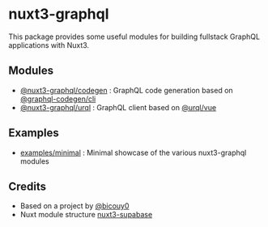 # nuxt3-graphql

This package provides some useful modules for building fullstack GraphQL applications with Nuxt3.

## Modules

- [@nuxt3-graphql/codegen](packages/codegen) : GraphQL code generation based on [@graphql-codegen/cli](https://www.graphql-code-generator.com/)
- [@nuxt3-graphql/urql](packages/urql) : GraphQL client based on [@urql/vue](https://formidable.com/open-source/urql/docs/basics/vue/)

## Examples

- [examples/minimal](examples/minimal) : Minimal showcase of the various nuxt3-graphql modules

## Credits

- Based on a project by [@bicouy0](https://github.com/bicouy0/nuxt3-urql)
- Nuxt module structure [nuxt3-supabase](https://github.com/wobsoriano/nuxt3-supabase)
